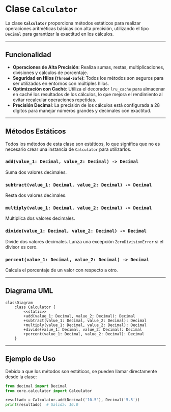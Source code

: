 # Clase `Calculator`

La clase **`Calculator`** proporciona métodos estáticos para realizar operaciones aritméticas básicas con alta precisión, utilizando el tipo `Decimal` para garantizar la exactitud en los cálculos.

---

## Funcionalidad

- **Operaciones de Alta Precisión**: Realiza sumas, restas, multiplicaciones, divisiones y cálculos de porcentaje.
- **Seguridad en Hilos (`Thread-Safe`)**: Todos los métodos son seguros para ser utilizados en entornos con múltiples hilos.
- **Optimización con Caché**: Utiliza el decorador `lru_cache` para almacenar en caché los resultados de los cálculos, lo que mejora el rendimiento al evitar recalcular operaciones repetidas.
- **Precisión Decimal**: La precisión de los cálculos está configurada a 28 dígitos para manejar números grandes y decimales con exactitud.

---

## Métodos Estáticos

Todos los métodos de esta clase son estáticos, lo que significa que no es necesario crear una instancia de `Calculator` para utilizarlos.

### `add(value_1: Decimal, value_2: Decimal) -> Decimal`
Suma dos valores decimales.

### `subtract(value_1: Decimal, value_2: Decimal) -> Decimal`
Resta dos valores decimales.

### `multiply(value_1: Decimal, value_2: Decimal) -> Decimal`
Multiplica dos valores decimales.

### `divide(value_1: Decimal, value_2: Decimal) -> Decimal`
Divide dos valores decimales. Lanza una excepción `ZeroDivisionError` si el divisor es cero.

### `percent(value_1: Decimal, value_2: Decimal) -> Decimal`
Calcula el porcentaje de un valor con respecto a otro.

---

## Diagrama UML

```mermaid
classDiagram
    class Calculator {
        <<static>>
        +add(value_1: Decimal, value_2: Decimal): Decimal
        +subtract(value_1: Decimal, value_2: Decimal): Decimal
        +multiply(value_1: Decimal, value_2: Decimal): Decimal
        +divide(value_1: Decimal, value_2: Decimal): Decimal
        +percent(value_1: Decimal, value_2: Decimal): Decimal
    }
```

---

## Ejemplo de Uso

Debido a que los métodos son estáticos, se pueden llamar directamente desde la clase:

```python
from decimal import Decimal
from core.calculator import Calculator

resultado = Calculator.add(Decimal('10.5'), Decimal('5.5'))
print(resultado)  # Salida: 16.0
```